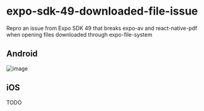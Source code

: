 # expo-sdk-49-downloaded-file-issue
Repro an issue from Expo SDK 49 that breaks expo-av and react-native-pdf when opening files downloaded through expo-file-system

## Android
![image](https://github.com/gloredo/expo-sdk-49-downloaded-file-issue/assets/20311005/92132cf3-1d49-4466-b6fb-a45f692d5e7c)

## iOS
TODO
